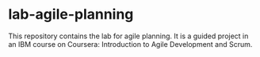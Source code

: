 # lab-agile-planning
This repository contains the lab for agile planning. 
It is a guided project in an IBM course on Coursera: Introduction to Agile Development and Scrum.
